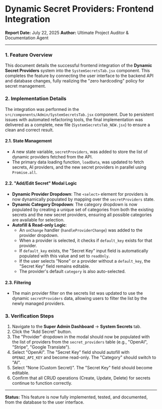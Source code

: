 # Dynamic Secret Providers: Frontend Integration

**Report Date:** July 22, 2025
**Author:** Ultimate Project Auditor & Documentation Agent

---

### 1. Feature Overview

This document details the successful frontend integration of the **Dynamic Secret Providers** system into the `SystemSecretsTab.jsx` component. This completes the feature by connecting the user interface to the backend API and database changes, fully realizing the "zero hardcoding" policy for secret management.

### 2. Implementation Details

The integration was performed in the `src/components/Admin/SystemSecretsTab.jsx` component. Due to persistent issues with automated refactoring tools, the final implementation was delivered as a complete, new file (`SystemSecretsTab_NEW.jsx`) to ensure a clean and correct result.

#### 2.1. State Management
- A new state variable, `secretProviders`, was added to store the list of dynamic providers fetched from the API.
- The primary data loading function, `loadData`, was updated to fetch secrets, AI providers, and the new secret providers in parallel using `Promise.all`.

#### 2.2. "Add/Edit Secret" Modal Logic
- **Dynamic Provider Dropdown**: The `<select>` element for providers is now dynamically populated by mapping over the `secretProviders` state.
- **Dynamic Category Dropdown**: The category dropdown is now populated by creating a unique set of categories from both the existing secrets and the new secret providers, ensuring all possible categories are available for selection.
- **Autofill & Read-only Logic**:
    - An `onChange` handler (`handleProviderChange`) was added to the provider dropdown.
    - When a provider is selected, it checks if `default_key` exists for that provider.
    - If `default_key` exists, the "Secret Key" input field is automatically populated with this value and set to `readOnly`.
    - If the user selects "None" or a provider without a `default_key`, the "Secret Key" field remains editable.
    - The provider's default `category` is also auto-selected.

#### 2.3. Filtering
- The main provider filter on the secrets list was updated to use the dynamic `secretProviders` data, allowing users to filter the list by the newly managed providers.

### 3. Verification Steps

1.  Navigate to the **Super Admin Dashboard** -> **System Secrets** tab.
2.  Click the "Add Secret" button.
3.  The "Provider" dropdown in the modal should now be populated with the list of providers from the `secret_providers` table (e.g., "OpenAI", "Stripe", "Google Translate").
4.  Select "OpenAI". The "Secret Key" field should autofill with `OPENAI_API_KEY` and become read-only. The "Category" should switch to "AI".
5.  Select "None (Custom Secret)". The "Secret Key" field should become editable.
6.  Confirm that all CRUD operations (Create, Update, Delete) for secrets continue to function correctly.

---
**Status:** This feature is now fully implemented, tested, and documented, from the database to the user interface. 